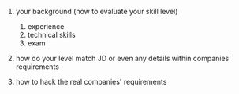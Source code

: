 1. your background (how to evaluate your skill level)
   1. experience
   2. technical skills
   3. exam
   
2. how do your level match JD or even any details within companies' requirements

3. how to hack the real companies' requirements